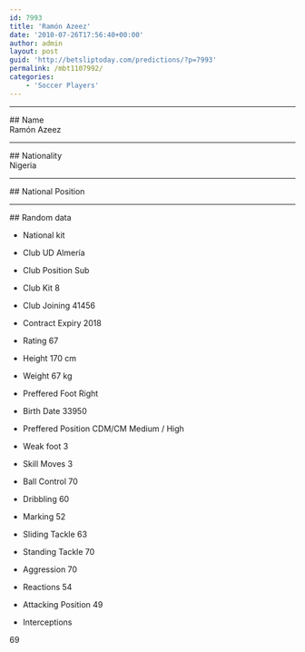 ```yaml
---
id: 7993
title: 'Ramón Azeez'
date: '2010-07-26T17:56:40+00:00'
author: admin
layout: post
guid: 'http://betsliptoday.com/predictions/?p=7993'
permalink: /mbt1107992/
categories:
    - 'Soccer Players'
---
```


- - - - - -

\## Name  
 Ramón Azeez

- - - - - -

\## Nationality  
 Nigeria

- - - - - -

\## National Position

- - - - - -

\## Random data

- National kit
- Club
 UD Almería

- Club Position
 Sub

- Club Kit
 8

- Club Joining
 41456

- Contract Expiry
 2018

- Rating
 67

- Height
 170 cm

- Weight
 67 kg

- Preffered Foot
 Right

- Birth Date
 33950

- Preffered Position
 CDM/CM Medium / High

- Weak foot
 3

- Skill Moves
 3

- Ball Control
 70

- Dribbling
 60

- Marking
 52

- Sliding Tackle
 63

- Standing Tackle
 70

- Aggression
 70

- Reactions
 54

- Attacking Position
 49

- Interceptions

 69